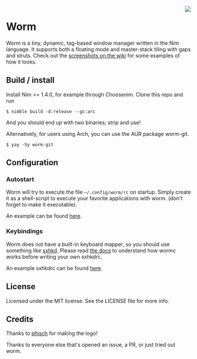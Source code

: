 <img src=logo.svg align=right>

# Worm

Worm is a tiny, dynamic, tag-based window manager written in the Nim language.
It supports both a floating mode and master-stack tiling with gaps and struts.
Check out the [screenshots on the wiki](https://github.com/codic12/worm/wiki/Screenshots) for some examples of how it looks.

## Build / install

Install Nim >= 1.4.0, for example through Choosenim. Clone this repo and run

```
$ nimble build -d:release --gc:arc
```
And you should end up with two binaries; strip and use!

Alternatively, for users using Arch, you can use the AUR package worm-git.

```
$ yay -Sy worm-git
```

## Configuration

### Autostart

Worm will try to execute the file `~/.config/worm/rc` on startup.
Simply create it as a shell-script to execute your favorite applications with
worm.
(don't forget to make it executable).

An example can be found [here](/examples/rc).

### Keybindings

Worm does not have a built-in keyboard mapper, so you should use something like
[sxhkd](https://github.com/baskerville/sxhkd).
Please read [the docs](docs/wormc.md) to understand how wormc works before
writing your own sxhkdrc.

An example sxhkdrc can be found [here](/examples/sxhkdrc).

## License

Licensed under the MIT license. See the LICENSE file for more info.

## Credits

Thanks to [phisch](https://github.com/phisch) for making the logo!

Thanks to everyone else that's opened an issue, a PR, or just tried out worm. 

